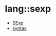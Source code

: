 # lang::sexp


   * [SExp](../../../Library/lang/sexp/SExp.md)
   * [syntax](../../../Library/lang/sexp/syntax)